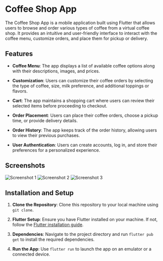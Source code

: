 # Coffee Shop App

The Coffee Shop App is a mobile application built using Flutter that allows users to browse and order various types of coffee from a virtual coffee shop. It provides an intuitive and user-friendly interface to interact with the coffee menu, customize orders, and place them for pickup or delivery.

## Features

- **Coffee Menu**: The app displays a list of available coffee options along with their descriptions, images, and prices.

- **Customization**: Users can customize their coffee orders by selecting the type of coffee, size, milk preference, and additional toppings or flavors.

- **Cart**: The app maintains a shopping cart where users can review their selected items before proceeding to checkout.

- **Order Placement**: Users can place their coffee orders, choose a pickup time, or provide delivery details.

- **Order History**: The app keeps track of the order history, allowing users to view their previous purchases.

- **User Authentication**: Users can create accounts, log in, and store their preferences for a personalized experience.

## Screenshots

![Screenshot 1](screenshots/screenshot1.png)
![Screenshot 2](screenshots/screenshot2.png)
![Screenshot 3](screenshots/screenshot3.png)

## Installation and Setup

1. **Clone the Repository**: Clone this repository to your local machine using `git clone`.

2. **Flutter Setup**: Ensure you have Flutter installed on your machine. If not, follow the [Flutter installation guide](https://flutter.dev/docs/get-started/install).

3. **Dependencies**: Navigate to the project directory and run `flutter pub get` to install the required dependencies.

4. **Run the App**: Use `flutter run` to launch the app on an emulator or a connected device.
